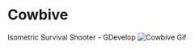 # Cowbive
Isometric Survival Shooter - GDevelop
![Cowbive Gif](https://github.com/Luiz0tavio/LuizOtav.io/blob/master/static/media/cowbive_gif.de1bce64.gif)
